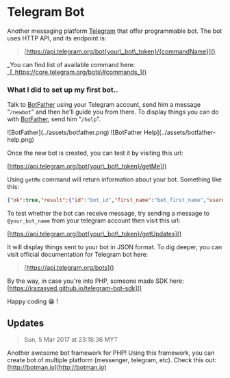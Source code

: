 # Telegram Bot

Another messaging platform [Telegram](https://telegram.org) that offer programmable bot. The bot uses HTTP API, and its endpoint is:

> [https://api.telegram.org/bot{your\_bot\_token}/{commandName}]()

_You can find list of available command here: _[_https://core.telegram.org/bots\#commands_]()

### What I did to set up my first bot..

Talk to [BotFather](https://telegram.me/botfather) using your Telegram account, send him a message “`/newbot`” and then he'll guide you from there. To display things you can do with [BotFather](https://telegram.me/botfather), send him “`/help`”.

![BotFather](../assets/botfather.png\)
![BotFather Help]\(../assets/botfather-help.png)

Once the new bot is created, you can test it by visiting this url:

[https://api.telegram.org/bot{your\_bot\_token}/getMe]()

Using `getMe` command will return information about your bot. Something like this:

```json
{"ok":true,"result":{"id":"bot_id","first_name":"bot_first_name","username":"bot_username"}}
```

To test whether the bot can receive message, try sending a message to `@your_bot_name` from your telegram account then visit this url:

[https://api.telegram.org/bot{your\_bot\_token}/getUpdates]()

It will display things sent to your bot in JSON format. To dig deeper, you can visit official documentation for Telegram bot here:

> [https://api.telegram.org/bots]()

By the way, in case you're into PHP, someone made SDK here: [https://irazasyed.github.io/telegram-bot-sdk]()

Happy coding 😁 !

## Updates

> Sun, 5 Mar 2017 at 23:18:36 MYT

Another awesome bot framework for PHP! Using this framework, you can create bot of multiple platform \(messenger, telegram, etc\). Check this out: [http://botman.io](http://botman.io)

